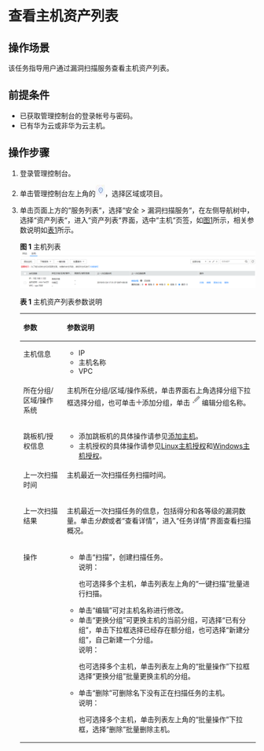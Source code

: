 # 查看主机资产列表<a name="ZH-CN_TOPIC_0115875447"></a>

## 操作场景<a name="section4301204093020"></a>

该任务指导用户通过漏洞扫描服务查看主机资产列表。

## 前提条件<a name="section1961154719303"></a>

-   已获取管理控制台的登录帐号与密码。
-   已有华为云或非华为云主机。

## 操作步骤<a name="section9381102018813"></a>

1.  登录管理控制台。
2.  单击管理控制台左上角的![](figures/项目.jpg)，选择区域或项目。
3.  单击页面上方的“服务列表“，选择“安全  \>  漏洞扫描服务“，在左侧导航树中，选择“资产列表“，进入“资产列表“界面，选中“主机“页签，如[图1](#fig15435138132214)所示，相关参数说明如[表1](#table945023816226)所示。

    **图 1**  主机列表<a name="fig15435138132214"></a>  
    ![](figures/主机列表.png "主机列表")

    **表 1**  主机资产列表参数说明

    <a name="table945023816226"></a>
    <table><thead align="left"><tr id="row1843515380227"><th class="cellrowborder" valign="top" width="18.44%" id="mcps1.2.3.1.1"><p id="p1543573815225"><a name="p1543573815225"></a><a name="p1543573815225"></a>参数</p>
    </th>
    <th class="cellrowborder" valign="top" width="81.56%" id="mcps1.2.3.1.2"><p id="p64355381221"><a name="p64355381221"></a><a name="p64355381221"></a>参数说明</p>
    </th>
    </tr>
    </thead>
    <tbody><tr id="row184358389228"><td class="cellrowborder" valign="top" width="18.44%" headers="mcps1.2.3.1.1 "><p id="p1943573811226"><a name="p1943573811226"></a><a name="p1943573811226"></a>主机信息</p>
    </td>
    <td class="cellrowborder" valign="top" width="81.56%" headers="mcps1.2.3.1.2 "><a name="ul11435838202212"></a><a name="ul11435838202212"></a><ul id="ul11435838202212"><li>IP</li><li>主机名称</li><li>VPC</li></ul>
    </td>
    </tr>
    <tr id="row7914113694420"><td class="cellrowborder" valign="top" width="18.44%" headers="mcps1.2.3.1.1 "><p id="p1791673684417"><a name="p1791673684417"></a><a name="p1791673684417"></a>所在分组/区域/操作系统</p>
    </td>
    <td class="cellrowborder" valign="top" width="81.56%" headers="mcps1.2.3.1.2 "><p id="p691616364446"><a name="p691616364446"></a><a name="p691616364446"></a>主机所在分组/区域/操作系统，单击界面右上角选择分组下拉框选择分组，也可单击<a name="image18413148909"></a><a name="image18413148909"></a><span><img id="image18413148909" src="figures/添加分组.png"></span>添加分组，单击<a name="image14367181916112"></a><a name="image14367181916112"></a><span><img id="image14367181916112" src="figures/编辑分组.png"></span>编辑分组名称。</p>
    </td>
    </tr>
    <tr id="row143551929113517"><td class="cellrowborder" valign="top" width="18.44%" headers="mcps1.2.3.1.1 "><p id="p17356729123519"><a name="p17356729123519"></a><a name="p17356729123519"></a>跳板机/授权信息</p>
    </td>
    <td class="cellrowborder" valign="top" width="81.56%" headers="mcps1.2.3.1.2 "><a name="ul1053314417363"></a><a name="ul1053314417363"></a><ul id="ul1053314417363"><li>添加跳板机的具体操作请参见<a href="添加主机.md">添加主机</a>。</li><li>主机授权的具体操作请参见<a href="Linux主机授权.md">Linux主机授权</a>和<a href="Windows主机授权.md">Windows主机授权</a>。</li></ul>
    </td>
    </tr>
    <tr id="row1280410179456"><td class="cellrowborder" valign="top" width="18.44%" headers="mcps1.2.3.1.1 "><p id="p480411713457"><a name="p480411713457"></a><a name="p480411713457"></a>上一次扫描时间</p>
    </td>
    <td class="cellrowborder" valign="top" width="81.56%" headers="mcps1.2.3.1.2 "><p id="p18804101710458"><a name="p18804101710458"></a><a name="p18804101710458"></a>主机最近一次扫描任务扫描时间。</p>
    </td>
    </tr>
    <tr id="row1243593812227"><td class="cellrowborder" valign="top" width="18.44%" headers="mcps1.2.3.1.1 "><p id="p164351538102211"><a name="p164351538102211"></a><a name="p164351538102211"></a>上一次扫描结果</p>
    </td>
    <td class="cellrowborder" valign="top" width="81.56%" headers="mcps1.2.3.1.2 "><p id="p3435538112219"><a name="p3435538112219"></a><a name="p3435538112219"></a>主机最近一次扫描任务的信息，包括得分和各等级的漏洞数量。单击<i><span class="varname" id="varname14121515313"><a name="varname14121515313"></a><a name="varname14121515313"></a>分数</span></i>或者<span class="uicontrol" id="uicontrol17478164153815"><a name="uicontrol17478164153815"></a><a name="uicontrol17478164153815"></a>“查看详情”</span>，进入<span class="wintitle" id="wintitle3129261434"><a name="wintitle3129261434"></a><a name="wintitle3129261434"></a>“任务详情”</span>界面查看扫描概况。</p>
    </td>
    </tr>
    <tr id="row74505382226"><td class="cellrowborder" valign="top" width="18.44%" headers="mcps1.2.3.1.1 "><p id="p1643583812226"><a name="p1643583812226"></a><a name="p1643583812226"></a>操作</p>
    </td>
    <td class="cellrowborder" valign="top" width="81.56%" headers="mcps1.2.3.1.2 "><a name="ul194501638192211"></a><a name="ul194501638192211"></a><ul id="ul194501638192211"><li>单击<span class="uicontrol" id="uicontrol427913291543"><a name="uicontrol427913291543"></a><a name="uicontrol427913291543"></a>“扫描”</span>，创建扫描任务。<div class="note" id="note1481218461255"><a name="note1481218461255"></a><a name="note1481218461255"></a><span class="notetitle"> 说明： </span><div class="notebody"><p id="p881254662517"><a name="p881254662517"></a><a name="p881254662517"></a>也可选择多个主机，单击列表左上角的<span class="uicontrol" id="uicontrol993517314244"><a name="uicontrol993517314244"></a><a name="uicontrol993517314244"></a>“一键扫描”</span>批量进行扫描。</p>
    </div></div>
    </li><li>单击<span class="parmvalue" id="parmvalue17534132191320"><a name="parmvalue17534132191320"></a><a name="parmvalue17534132191320"></a>“编辑”</span>可对主机名称进行修改。</li><li>单击<span class="parmvalue" id="parmvalue2534202117135"><a name="parmvalue2534202117135"></a><a name="parmvalue2534202117135"></a>“更换分组”</span>可更换主机的当前分组，可选择<span class="parmvalue" id="parmvalue1721196101419"><a name="parmvalue1721196101419"></a><a name="parmvalue1721196101419"></a>“已有分组”</span>，单击下拉框选择已经存在额分组，也可选择<span class="parmvalue" id="parmvalue9458112119148"><a name="parmvalue9458112119148"></a><a name="parmvalue9458112119148"></a>“新建分组”</span>，自己新建一个分组。<div class="note" id="note18629191902616"><a name="note18629191902616"></a><a name="note18629191902616"></a><span class="notetitle"> 说明： </span><div class="notebody"><p id="p462914196266"><a name="p462914196266"></a><a name="p462914196266"></a>也可选择多个主机，单击列表左上角的<span class="uicontrol" id="uicontrol64521439142413"><a name="uicontrol64521439142413"></a><a name="uicontrol64521439142413"></a>“批量操作”</span>下拉框选择<span class="parmvalue" id="parmvalue10996181932311"><a name="parmvalue10996181932311"></a><a name="parmvalue10996181932311"></a>“更换分组”</span>批量更换主机的分组。</p>
    </div></div>
    </li><li>单击<span class="parmvalue" id="parmvalue1653419217138"><a name="parmvalue1653419217138"></a><a name="parmvalue1653419217138"></a>“删除”</span>可删除名下没有正在扫描任务的主机。<div class="note" id="note34721148202616"><a name="note34721148202616"></a><a name="note34721148202616"></a><span class="notetitle"> 说明： </span><div class="notebody"><p id="p047284892613"><a name="p047284892613"></a><a name="p047284892613"></a>也可选择多个主机，单击列表左上角的<span class="uicontrol" id="uicontrol1217713192714"><a name="uicontrol1217713192714"></a><a name="uicontrol1217713192714"></a>“批量操作”</span>下拉框，选择<span class="parmvalue" id="parmvalue14121185517223"><a name="parmvalue14121185517223"></a><a name="parmvalue14121185517223"></a>“删除”</span>批量删除主机。</p>
    </div></div>
    </li></ul>
    </td>
    </tr>
    </tbody>
    </table>


